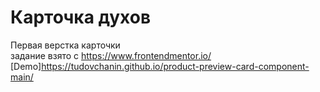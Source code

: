 # Карточка духов  
Первая верстка карточки  
задание взято с https://www.frontendmentor.io/    
[Demo]https://tudovchanin.github.io/product-preview-card-component-main/
